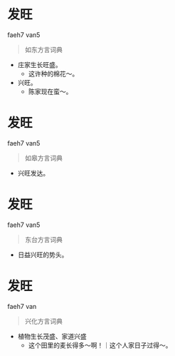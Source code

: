# 发旺
faeh7 van5
> 如东方言词典
- 庄家生长旺盛。
  - 这许种的棉花～。
- 兴旺。
  - 陈家现在蛮～。

# 发旺
faeh7 van5
> 如皋方言词典
- 兴旺发达。

# 发旺
faeh7 van5
> 东台方言词典
- 日益兴旺的势头。

# 发旺
faeh7 van
> 兴化方言词典
- 植物生长茂盛、家道兴盛
  - 这个田里的麦长得多～啊！｜这个人家日子过得～。
